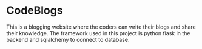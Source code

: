 # CodeBlogs
This is a blogging website where the coders can write their blogs and share their knowledge. The framework used in this project is python flask in the backend and sqlalchemy to connect to database.
